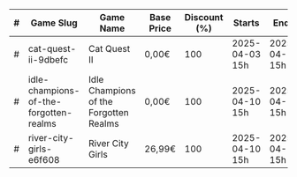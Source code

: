 |#|Game Slug|Game Name|Base Price|Discount (%)|Starts|Ends|
|---|---|---|---|---|---|---|
|#|cat-quest-ii-9dbefc|Cat Quest II|0,00€|100|2025-04-03 15h|2025-04-10 15h|
|#|idle-champions-of-the-forgotten-realms|Idle Champions of the Forgotten Realms|0,00€|100|2025-04-10 15h|2025-04-17 15h|
|#|river-city-girls-e6f608|River City Girls|26,99€|100|2025-04-10 15h|2025-04-17 15h|
